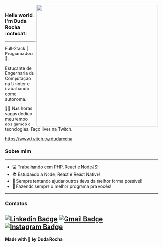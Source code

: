 <img align="right" width="400" height="400" src="https://hum-systems.com/site/templates/images/jobs/software-developer-2.png">


### Hello world, I'm Duda Rocha :octocat:
---
Full-Stack | Programadora :robot:.

Estudante de Engenharia da Computação na Uninter e trabalhando como autonoma. 

:woman_technologist:
Nas horas vagas dedico meu tempo aos games e tecnologias. Faço lives na Twitch.


https://www.twitch.tv/rdudarocha

### Sobre mim
---
- 💻 Trabalhando com PHP, React e NodeJS!
- 📚 Estudando a Node, React e React Native!
- 💜 Sempre tentando ajudar outros devs da melhor forma possível!
- 🧒 Fazendo sempre o melhor programa pra vocês!

---

### Contatos

[![Linkedin Badge](https://img.shields.io/badge/-Duda%20Rocha-8257e5?style=flat-square&labelColor=8257e5&logo=linkedin&logoColor=white&link=https://www.linkedin.com/in/vieira-danilo/)](https://www.linkedin.com/in/duda-rocha-809461162/)
[![Gmail Badge](https://img.shields.io/badge/-dudarocha603@gmail.com-8257e5?style=flat-square&labelColor=8257e5&logo=gmail&logoColor=white&link=mailto:dudarocha603@gmail.com)](mailto:dudarocha603@gmail.com)
[![Instagram Badge](https://img.shields.io/badge/-@_rdudarocha-8257e5?style=flat-square&labelColor=8257e5&logo=instagram&logoColor=white&link=https://www.instagram.com/rdudarocha/)](https://www.instagram.com/rdudarocha/)
---

#### Made with 💜 by Duda Rocha
